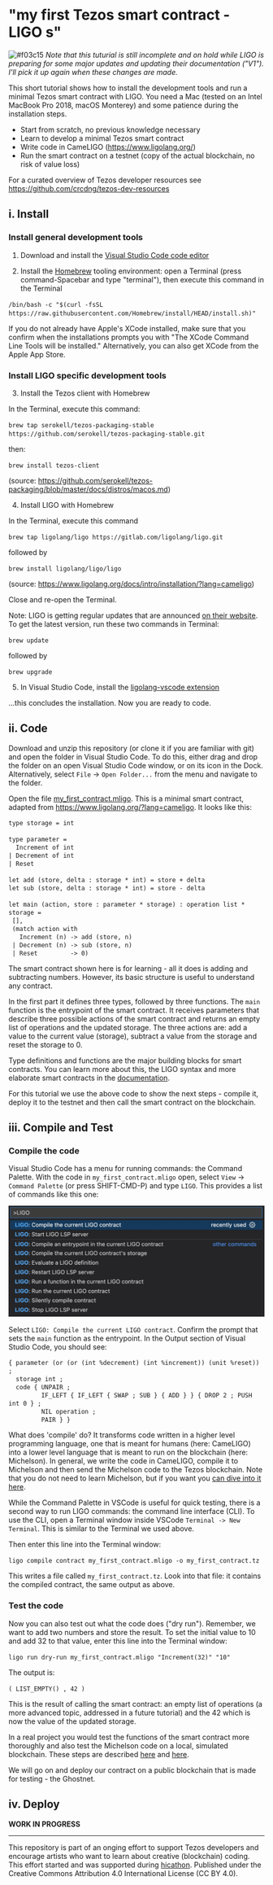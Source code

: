 # "my first Tezos smart contract - LIGO s"

![#f03c15](https://placehold.co/15x15/f03c15/f03c15.png) *Note that this tuturial is still incomplete and on hold while LIGO is preparing for some major updates and updating their documentation ("V1"). I'll pick it up again when these changes are made.*

This short tutorial shows how to install the development tools and run a minimal Tezos smart contract with LIGO. You need a Mac (tested on an Intel MacBook Pro 2018, macOS Monterey) and some patience during the installation steps.

- Start from scratch, no previous knowledge necessary 
- Learn to develop a minimal Tezos smart contract 
- Write code in CameLIGO (https://www.ligolang.org/)
- Run the smart contract on a testnet (copy of the actual blockchain, no risk of value loss)

For a curated overview of Tezos developer resources see https://github.com/crcdng/tezos-dev-resources

## i. Install

### Install general development tools 

1. Download and install the [Visual Studio Code code editor](https://code.visualstudio.com/)

2. Install the [Homebrew](https://brew.sh/) tooling environment: open a Terminal (press command-Spacebar and type "terminal"), then execute this command in the Terminal 

`/bin/bash -c "$(curl -fsSL https://raw.githubusercontent.com/Homebrew/install/HEAD/install.sh)"`

If you do not already have Apple's XCode installed, make sure that you confirm when the installations prompts you with "The XCode Command Line Tools will be installed." Alternatively, you can also get XCode from the Apple App Store. 

### Install LIGO specific development tools 

3. Install the Tezos client with Homebrew

In the Terminal, execute this command: 

`brew tap serokell/tezos-packaging-stable https://github.com/serokell/tezos-packaging-stable.git`

then:

`brew install tezos-client`

(source: https://github.com/serokell/tezos-packaging/blob/master/docs/distros/macos.md)

4. Install LIGO with Homebrew

In the Terminal, execute this command 

`brew tap ligolang/ligo https://gitlab.com/ligolang/ligo.git`

followed by

`brew install ligolang/ligo/ligo`

(source: https://www.ligolang.org/docs/intro/installation/?lang=cameligo)

Close and re-open the Terminal. 

Note: LIGO is getting regular updates that are announced [on their website](https://ligolang.org/). To get the latest version, run these two commands in Terminal:   

`brew update`

followed by 

`brew upgrade`

5. In Visual Studio Code, install the [ligolang-vscode extension](https://marketplace.visualstudio.com/items?itemName=ligolang-publish.ligo-vscode) 

...this concludes the installation. Now you are ready to code.

## ii. Code  

Download and unzip this repository (or clone it if you are familiar with git) and open the folder in Visual Studio Code. To do this, either drag and drop the folder on an open Visual Studio Code window, or on its icon in the Dock. Alternatively, select `File` -> `Open Folder...` from the menu and navigate to the folder. 

Open the file [my_first_contract.mligo](my_first_contract.mligo). This is a minimal smart contract, adapted from https://www.ligolang.org/?lang=cameligo. It looks like this: 

```ligo
type storage = int

type parameter =
  Increment of int
| Decrement of int
| Reset

let add (store, delta : storage * int) = store + delta
let sub (store, delta : storage * int) = store - delta

let main (action, store : parameter * storage) : operation list * storage =
 [],   
 (match action with
   Increment (n) -> add (store, n)
 | Decrement (n) -> sub (store, n)
 | Reset         -> 0)
```

The smart contract shown here is for learning - all it does is adding and subtracting numbers. However, its basic structure is useful to understand any contract.

In the first part it defines three types, followed by three functions. The `main` function is the entrypoint of the smart contract. It receives parameters that describe three possible actions of the smart contract and returns an empty list of operations and the updated storage. The three actions are: add a value to the current value (storage), subtract a value from the storage and reset the storage to 0.

Type definitions and functions are the major building blocks for smart contracts. You can learn more about this, the LIGO syntax and more elaborate smart contracts in the [documentation](https://www.ligolang.org/docs/intro/introduction?lang=cameligo). 

For this tutorial we use the above code to show the next steps - compile it, deploy it to the testnet and then call the smart contract on the blockchain.

## iii. Compile and Test

### Compile the code 
 
Visual Studio Code has a menu for running commands: the Command Palette. With the code in `my_first_contract.mligo` open, select `View` -> `Command Palette` (or press SHIFT-CMD-P) and type `LIGO`. This provides a list of commands like this one: 

![](images/vscode_ligo_commands.jpg)

Select `LIGO: Compile the current LIGO contract`. Confirm the prompt that sets the `main` function as the entrypoint. In the Output section of Visual Studio Code, you should see: 

```
{ parameter (or (or (int %decrement) (int %increment)) (unit %reset)) ;
  storage int ;
  code { UNPAIR ;
         IF_LEFT { IF_LEFT { SWAP ; SUB } { ADD } } { DROP 2 ; PUSH int 0 } ;
         NIL operation ;
         PAIR } }
```

What does 'compile' do? It transforms code written in a higher level programming language, one that is meant for humans (here: CameLIGO) into a lower level language that is meant to run on the blockchain (here: Michelson). In general, we write the code in CameLIGO, compile it to Michelson and then send the Michelson code to the Tezos blockchain. Note that you do not need to learn Michelson, but if you want you [can dive into it here](https://tezos.gitlab.io/active/michelson.html).

While the Command Palette in VSCode is useful for quick testing, there is a second way to run LIGO commands: the command line interface (CLI). To use the CLI, open a Terminal window inside VSCode `Terminal -> New Terminal`. This is similar to the Terminal we used above.

Then enter this line into the Terminal window:

`ligo compile contract my_first_contract.mligo -o my_first_contract.tz`

This writes a file called `my_first_contract.tz`. Look into that file: it contains the compiled contract, the same output as above.

### Test the code 

Now you can also test out what the code does ("dry run"). Remember, we want to add two numbers and store the result. To set the initial value to 10 and add 32 to that value, enter this line into the Terminal window:

`ligo run dry-run my_first_contract.mligo "Increment(32)" "10"`

The output is:

`( LIST_EMPTY() , 42 )`

This is the result of calling the smart contract: an empty list of operations (a more advanced topic, addressed in a future tutorial) and the 42 which is now the value of the updated storage.

In a real project you would test the functions of the smart contract more thoroughly and also test the Michelson code on a local, simulated blockchain. These steps are described [here](https://ligolang.org/docs/tutorials/getting-started?lang=cameligo#test-the-code-with-ligo-test-framework) and [here](https://ligolang.org/docs/tutorials/getting-started?lang=cameligo#testing-the-michelson-contract). 

We will go on and deploy our contract on a public blockchain that is made for testing - the Ghostnet.

## iv. Deploy 

**WORK IN PROGRESS** 

---

This repository is part of an onging effort to support Tezos developers and encourage artists who want to learn about creative (blockchain) coding. This effort started and was supported during [hicathon](https://hicathon.xyz/). Published under the Creative Commons Attribution 4.0 International License (CC BY 4.0).
